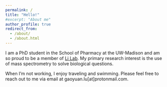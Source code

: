 ```yaml
---
permalink: /
title: "Hello!"
#excerpt: "About me"
author_profile: true
redirect_from: 
  - /about/
  - /about.html
---
```


I am a PhD student in the School of Pharmacy at the UW-Madison and am so proud to be a member of [Li Lab](https://www.lilabs.org/). My primary research interest is the use of mass spectrometry to solve biological questions.

When I’m not working, I enjoy traveling and swimming. Please feel free to reach out to me via email at gaoyuan.lu[at]protonmail.com.
